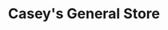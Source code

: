 ---
title: "Casey's General Store"
url: /kansas-city/caseys-general-store-state-line-road/
shop: Lebensmittel
---